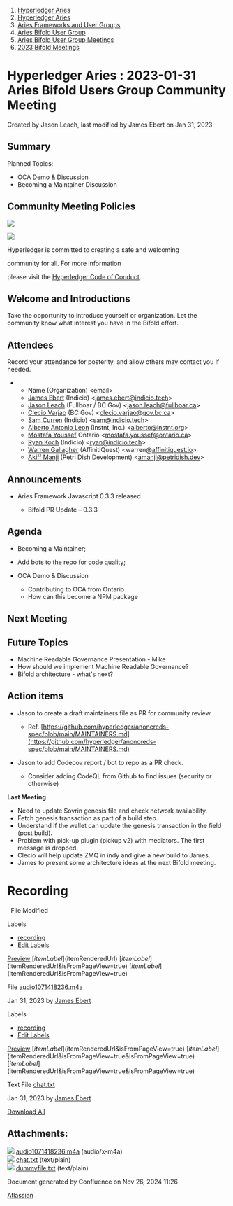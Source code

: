 1. [Hyperledger Aries](index.html)
2. [Hyperledger Aries](Hyperledger-Aries_18481154.html)
3. [Aries Frameworks and User Groups](Aries-Frameworks-and-User-Groups_18481290.html)
4. [Aries Bifold User Group](Aries-Bifold-User-Group_18490719.html)
5. [Aries Bifold User Group Meetings](Aries-Bifold-User-Group-Meetings_18490725.html)
6. [2023 Bifold Meetings](2023-Bifold-Meetings_18517232.html)

# Hyperledger Aries : 2023-01-31 Aries Bifold Users Group Community Meeting

Created by Jason Leach, last modified by James Ebert on Jan 31, 2023

## Summary

Planned Topics:

- OCA Demo &amp; Discussion
- Becoming a Maintainer Discussion

## Community Meeting Policies

![](https://wiki.hyperledger.org/download/attachments/29034696/Antitrustnotice.png?version=1&modificationDate=1581695654000&api=v2)

![](https://wiki.hyperledger.org/download/attachments/2392771/welcome.png?version=2&modificationDate=1572450107000&api=v2)

Hyperledger is committed to creating a safe and welcoming

community for all. For more information

please visit the [Hyperledger Code of Conduct](https://lf-hyperledger.atlassian.net/wiki/display/HYP/Hyperledger+Code+of+Conduct).

## Welcome and Introductions

Take the opportunity to introduce yourself or organization. Let the community know what interest you have in the Bifold effort.

## Attendees

Record your attendance for posterity, and allow others may contact you if needed.

- - Name (Organization) &lt;email&gt;
  - [James Ebert](https://lf-hyperledger.atlassian.net/wiki/people/557058:1b65ef69-a9c7-4f13-8ac7-eca3c34f5f97?ref=confluence) (Indicio) &lt;james.ebert@indicio.tech&gt;
  - [Jason Leach](https://lf-hyperledger.atlassian.net/wiki/people/557058:f6688130-fee2-4c0a-a611-b8623f0d7f57?ref=confluence) (Fullboar / BC Gov) &lt;jason.leach@fullboar.ca&gt;
  - [Clecio Varjao](https://lf-hyperledger.atlassian.net/wiki/people/557058:f9e1bfa2-a82c-4b68-85ee-627507d593d9?ref=confluence) (BC Gov) &lt;clecio.varjao@gov.bc.ca&gt;
  - [Sam Curren](https://lf-hyperledger.atlassian.net/wiki/people/557058:1ed5fd92-7e42-4cab-87b1-688e48bc02c2?ref=confluence) (Indicio) &lt;sam@indicio.tech&gt;
  - [Alberto Antonio Leon](https://lf-hyperledger.atlassian.net/wiki/people/6308ef06f63ba4d04a134cf5?ref=confluence) (Instnt, Inc.) &lt;alberto@instnt.org&gt;
  - [Mostafa Youssef](https://lf-hyperledger.atlassian.net/wiki/people/5c6dd5f88a38a065324b668a?ref=confluence) Ontario &lt;mostafa.youssef@ontario.ca&gt;
  - [Ryan Koch](https://lf-hyperledger.atlassian.net/wiki/people/61032b0ce6e6f80071bb0d28?ref=confluence) (Indicio) &lt;ryan@indicio.tech&gt;
  - [Warren Gallagher](https://lf-hyperledger.atlassian.net/wiki/people/557058:98b910cc-1131-4987-bc79-b6c4681c64ab?ref=confluence) (AffinitiQuest) &lt;warren@[affinitiquest.io](http://affinitiquest.io)&gt;
  - [Akiff Manji](https://lf-hyperledger.atlassian.net/wiki/people/557058:493444f6-a19a-4aa4-a9ca-24d3397297bf?ref=confluence) (Petri Dish Development) &lt;amanji@petridish.dev&gt;

## Announcements

- Aries Framework Javascript 0.3.3 released
  
  - Bifold PR Update – 0.3.3

## Agenda

- Becoming a Maintainer;
- Add bots to the repo for code quality;
- OCA Demo &amp; Discussion
  
  - Contributing to OCA from Ontario
  - How can this become a NPM package

## Next Meeting

## Future Topics

- Machine Readable Governance Presentation - Mike
- How should we implement Machine Readable Governance?
- Bifold architecture - what's next?

## Action items

- Jason to create a draft maintainers file as PR for community review.
  
  - Ref. [https://github.com/hyperledger/anoncreds-spec/blob/main/MAINTAINERS.md](https://github.com/hyperledger/anoncreds-spec/blob/main/MAINTAINERS.md)
- Jason to add Codecov report / bot to repo as a PR check.
  
  - Consider adding CodeQL from Github to find issues (security or otherwise)

**Last Meeting**

- Need to update Sovrin genesis file and check network availability.
- Fetch genesis transaction as part of a build step.
- Understand if the wallet can update the genesis transaction in the field (post build).
- Problem with pick-up plugin (pickup v2) with mediators. The first message is dropped.
- Clecio will help update ZMQ in indy and give a new build to James.
- James to present some architecture ideas at the next Bifold meeting.

# Recording

  File Modified

Labels

- [recording](/wiki/label/ARIES/recording)
- [Edit Labels](# "Edit Labels")

[Preview]() [$itemLabel]($itemRenderedUrl) [$itemLabel]($itemRenderedUrl&isFromPageView=true) [$itemLabel]($itemRenderedUrl&isFromPageView=true)

File [audio1071418236.m4a](attachments/18501654/18517472.m4a "Download")

Jan 31, 2023 by [James Ebert](/wiki/people/557058:1b65ef69-a9c7-4f13-8ac7-eca3c34f5f97)

Labels

- [recording](/wiki/label/ARIES/recording)
- [Edit Labels](# "Edit Labels")

[Preview]() [$itemLabel]($itemRenderedUrl&isFromPageView=true) [$itemLabel]($itemRenderedUrl&isFromPageView=true&isFromPageView=true) [$itemLabel]($itemRenderedUrl&isFromPageView=true&isFromPageView=true)

Text File [chat.txt](attachments/18501654/18517473.txt "Download")

Jan 31, 2023 by [James Ebert](/wiki/people/557058:1b65ef69-a9c7-4f13-8ac7-eca3c34f5f97)

[Download All](/wiki/download/all_attachments?pageId=18501654 "Download all the latest versions of attachments on this page as single zip file.")

## Attachments:

![](images/icons/bullet_blue.gif) [audio1071418236.m4a](attachments/18501654/18517472.m4a) (audio/x-m4a)  
![](images/icons/bullet_blue.gif) [chat.txt](attachments/18501654/18517473.txt) (text/plain)  
![](images/icons/bullet_blue.gif) [dummyfile.txt](attachments/18501654/18517474.txt) (text/plain)

Document generated by Confluence on Nov 26, 2024 11:26

[Atlassian](http://www.atlassian.com/)
